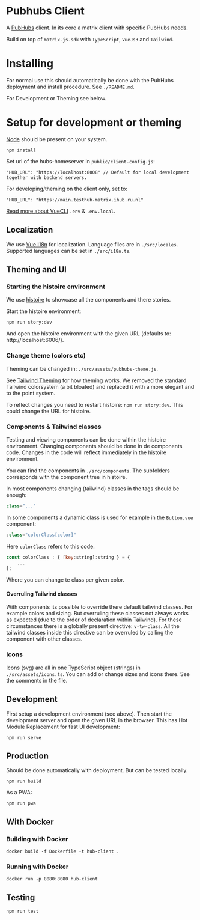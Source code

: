 # Pubhubs Client

A [PubHubs](https://pubhubs.net/) client. In its core a matrix client with specific PubHubs needs.

Build on top of `matrix-js-sdk` with `TypeScript`, `VueJs3` and `Tailwind`.

# Installing

For normal use this should automatically be done with the PubHubs deployment and install procedure. See `./README.md`.

For Development or Theming see below.


# Setup for development or theming

[Node](https://nodejs.org) should be present on your system.

```
npm install
```

Set url of the hubs-homeserver in `public/client-config.js`:

```
"HUB_URL": "https://localhost:8008" // Default for local development together with backend servers.
```

For developing/theming on the client only, set to:

```
"HUB_URL": "https://main.testhub-matrix.ihub.ru.nl"
```

[Read more about VueCLI](https://cli.vuejs.org/guide/mode-and-env.html#environment-variables) `.env` & `.env.local`.

## Localization

We use [Vue I18n](https://vue-i18n.intlify.dev/) for localization. Language files are in `./src/locales`. Supported languages can be set in `./src/i18n.ts`.

## Theming and UI

### Starting the histoire environment

We use [histoire](https://histoire.dev) to showcase all the components and there stories.

Start the histoire environment:

```
npm run story:dev
```

And open the histoire environment with the given URL (defaults to: http://localhost:6006/).

### Change theme (colors etc)

Theming can be changed in: `./src/assets/pubhubs-theme.js`.

See [Tailwind Theming](https://tailwindcss.com/docs/theme) for how theming works. We removed the standard Tailwind colorsystem (a bit bloated) and replaced it with a more elegant and to the point system.

To reflect changes you need to restart histoire: `npm run story:dev`. This could change the URL for histoire.


### Components & Tailwind classes

Testing and viewing components can be done within the histoire environment. Changing components should be done in de components code. Changes in the code will reflect immediately in the histoire environment.

You can find the components in `./src/components`. The subfolders corresponds with the component tree in histoire.

In most components changing (tailwind) classes in the tags should be enough:

```js
class="..."
```

In some components a dynamic class is used for example in the `Button.vue` component:

```js
:class="colorClass[color]"
```

Here `colorClass` refers to this code:

```js
const colorClass : { [key:string]:string } = {
    ...
};
```

Where you can change te class per given color.

#### Overruling Tailwind classes

With components its possible to override there default tailwind classes. For example colors and sizing. But overruling these classes not always works as expected (due to the order of declaration within Tailwind). For these circumstances there is a globally present directive: `v-tw-class`.
All the tailwind classes inside this directive can be overruled by calling the component with other classes.

### Icons

Icons (svg) are all in one TypeScript object (strings) in `./src/assets/icons.ts`. You can add or change sizes and icons there. See the comments in the file.


## Development

First setup a development environment (see above). Then start the development server and open the given URL in the browser. This has Hot Module Replacement for fast UI development:

```
npm run serve
```

## Production

Should be done automatically with deployment. But can be tested locally.

```
npm run build
```

As a PWA:

```
npm run pwa
```

## With Docker

### Building with Docker

```
docker build -f Dockerfile -t hub-client .
```

### Running with Docker

```
docker run -p 8080:8080 hub-client
```


## Testing

```
npm run test
```
